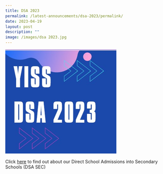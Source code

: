 ```yaml
---
title: DSA 2023
permalink: /latest-announcements/dsa-2023/permalink/
date: 2023-04-19
layout: post
description: ""
image: /images/dsa 2023.jpg
---
```


![](/images/dsa%202023.jpg)

Click [here](https://www.yusofishaksec.moe.edu.sg/yi-experience/direct-school-admissions-into-secondary-schools-dsa-sec/) to find out about our Direct School Admissions into Secondary Schools (DSA SEC)
